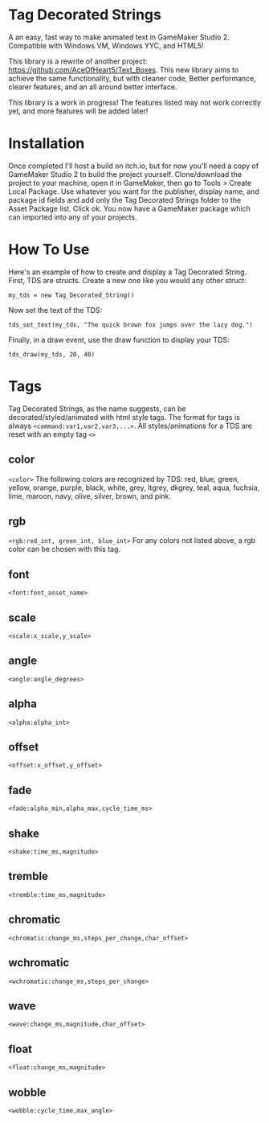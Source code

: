# Tag Decorated Strings
A an easy, fast way to make animated text in GameMaker Studio 2. Compatible with Windows VM, Windows YYC, and HTML5!

This library is a rewrite of another project: https://github.com/AceOfHeart5/Text_Boxes. This new library aims to achieve the same functionality, but with cleaner code, Better performance, clearer features, and an all around better interface.

This library is a work in progress! The features listed may not work correctly yet, and more features will be added later!

# Installation

Once completed I'll host a build on itch.io, but for now you'll need a copy of GameMaker Studio 2 to build the project yourself. Clone/download the project to your machine, open it in GameMaker, then go to Tools > Create Local Package. Use whatever you want for the publisher, display name, and package id fields and add only the Tag Decorated Strings folder to the Asset Package list. Click ok. You now have a GameMaker package which can imported into any of your projects.

# How To Use

Here's an example of how to create and display a Tag Decorated String. First, TDS are structs. Create a new one like you would any other struct:

`my_tds = new Tag_Decorated_String()`

Now set the text of the TDS:

`tds_set_text(my_tds, "The quick brown fox jumps over the lazy dog.")`

Finally, in a draw event, use the draw function to display your TDS:

`tds_draw(my_tds, 20, 40)`

# Tags

Tag Decorated Strings, as the name suggests, can be decorated/styled/animated with html style tags. The format for tags is always `<command:var1,var2,var3,...>`. All styles/animations for a TDS are reset with an empty tag `<>`

## color
`<color>`
The following colors are recognized by TDS: red, blue, green, yellow, orange, purple, black, white, grey, ltgrey, dkgrey, teal, aqua, fuchsia, lime, maroon, navy, olive, silver, brown, and pink.

## rgb
`<rgb:red_int, green_int, blue_int>`
For any colors not listed above, a rgb color can be chosen with this tag.

## font
`<font:font_asset_name>`

## scale
`<scale:x_scale,y_scale>`

## angle
`<angle:angle_degrees>`

## alpha
`<alpha:alpha_int>`

## offset
`<offset:x_offset,y_offset>`

## fade
`<fade:alpha_min,alpha_max,cycle_time_ms>`

## shake
`<shake:time_ms,magnitude>`

## tremble
`<tremble:time_ms,magnitude>`

## chromatic
`<chromatic:change_ms,steps_per_change,char_offset>`

## wchromatic
`<wchromatic:change_ms,steps_per_change>`

## wave
`<wave:change_ms,magnitude,char_offset>`

## float
`<float:change_ms,magnitude>`

## wobble
`<wobble:cycle_time,max_angle>`
